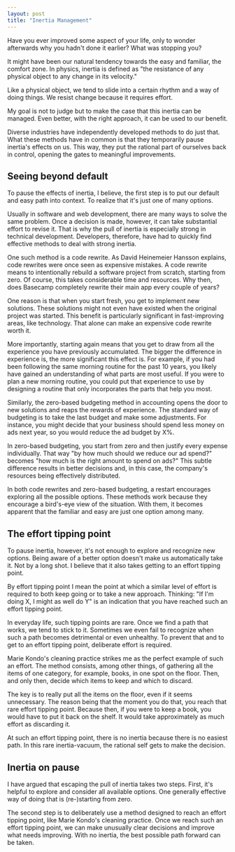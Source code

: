 ```yaml
---
layout: post
title: "Inertia Management"
---
```


Have you ever improved some aspect of your life, only to wonder afterwards why you hadn't done it earlier? What was stopping you? 

It might have been our natural tendency towards the easy and familiar, the comfort zone. In physics, inertia is defined as "the resistance of any physical object to any change in its velocity."

Like a physical object, we tend to slide into a certain rhythm and a way of doing things. We resist change because it requires effort.

My goal is not to judge but to make the case that this inertia can be managed. Even better, with the right approach, it can be used to our benefit.

Diverse industries have independently developed methods to do just that. What these methods have in common is that they temporarily pause inertia's effects on us. This way, they put the rational part of ourselves back in control, opening the gates to meaningful improvements.

## Seeing beyond default

To pause the effects of inertia, I believe, the first step is to put our default and easy path into context. To realize that it's just one of many options.

Usually in software and web development, there are many ways to solve the same problem. Once a decision is made, however, it can take substantial effort to revise it. That is why the pull of inertia is especially strong in technical development. Developers, therefore, have had to quickly find effective methods to deal with strong inertia.

One such method is a code rewrite. As David Heinemeier Hansson explains, code rewrites were once seen as expensive mistakes. A code rewrite means to intentionally rebuild a software project from scratch, starting from zero. Of course, this takes considerable time and resources. Why then, does Basecamp completely rewrite their main app every couple of years?

One reason is that when you start fresh, you get to implement new solutions. These solutions might not even have existed when the original project was started. This benefit is particularly significant in fast-improving areas, like technology. That alone can make an expensive code rewrite worth it.

More importantly, starting again means that you get to draw from all the experience you have previously accumulated. The bigger the difference in experience is, the more significant this effect is. For example, if you had been following the same morning routine for the past 10 years, you likely have gained an understanding of what parts are most useful. If you were to plan a new morning routine, you could put that experience to use by designing a routine that only incorporates the parts that help you most.

Similarly, the zero-based budgeting method in accounting opens the door to new solutions and reaps the rewards of experience. The standard way of budgeting is to take the last budget and make some adjustments. For instance, you might decide that your business should spend less money on ads next year, so you would reduce the ad budget by X%.

In zero-based budgeting, you start from zero and then justify every expense individually. That way "by how much should we reduce our ad spend?" becomes "how much is the right amount to spend on ads?" This subtle difference results in better decisions and, in this case, the company's resources being effectively distributed.

In both code rewrites and zero-based budgeting, a restart encourages exploring all the possible options. These methods work because they encourage a bird's-eye view of the situation. With them, it becomes apparent that the familiar and easy are just one option among many.

## The effort tipping point

To pause inertia, however, it's not enough to explore and recognize new options. Being aware of a better option doesn't make us automatically take it. Not by a long shot. I believe that it also takes getting to an effort tipping point.

By effort tipping point I mean the point at which a similar level of effort is required to both keep going or to take a new approach. Thinking: "If I'm doing X, I might as well do Y" is an indication that you have reached such an effort tipping point.

In everyday life, such tipping points are rare. Once we find a path that works, we tend to stick to it. Sometimes we even fail to recognize when such a path becomes detrimental or even unhealthy. To prevent that and to get to an effort tipping point, deliberate effort is required.

Marie Kondo's cleaning practice strikes me as the perfect example of such an effort. The method consists, among other things, of gathering all the items of one category, for example, books, in one spot on the floor. Then, and only then, decide which items to keep and which to discard.

The key is to really put all the items on the floor, even if it seems unnecessary. The reason being that the moment you do that, you reach that rare effort tipping point. Because then, if you were to keep a book, you would have to put it back on the shelf. It would take approximately as much effort as discarding it.

At such an effort tipping point, there is no inertia because there is no easiest path. In this rare inertia-vacuum, the rational self gets to make the decision.

## Inertia on pause

I have argued that escaping the pull of inertia takes two steps. First, it's helpful to explore and consider all available options. One generally effective way of doing that is (re-)starting from zero.

The second step is to deliberately use a method designed to reach an effort tipping point, like Marie Kondo's cleaning practice. Once we reach such an effort tipping point, we can make unusually clear decisions and improve what needs improving. With no inertia, the best possible path forward can be taken.